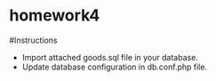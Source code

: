 # homework4

#Instructions 

- Import attached goods.sql file in your database.
- Update database configuration in db.conf.php file.